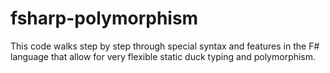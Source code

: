 # fsharp-polymorphism
This code walks step by step through special syntax and features in the F# language that allow for very flexible static duck typing and polymorphism.
